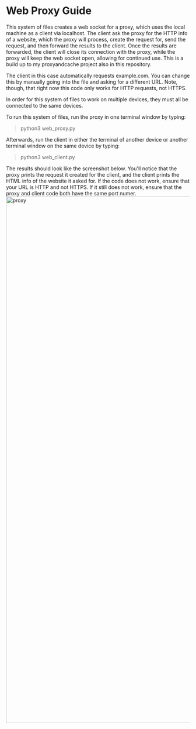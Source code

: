Web Proxy Guide
===
This system of files creates a web socket for a proxy, which uses the local machine as a client via localhost. The client ask the proxy for the HTTP info of a website, which the proxy will process, create the request for, send the request, and then forward the results to the client. Once the results are forwarded, the client will close its connection with the proxy, while the proxy will keep the web socket open, allowing for continued use. This is a build up to my proxyandcache project also in this repository.

The client in this case automatically requests example.com. You can change this by manually going into the file and asking for a different URL. Note, though, that right now this code only works for HTTP requests, not HTTPS.

In order for this system of files to work on multiple devices, they must all be connected to the same devices.

To run this system of files, run the proxy in one terminal window by typing:
>python3 web_proxy.py

Afterwards, run the client in either the terminal of another device or another terminal window on the same device by typing:
>python3 web_client.py

The results should look like the screenshot below. You'll notice that the proxy prints the request it created for the client, and the client prints the HTML info of the website it asked for. If the code does not work, ensure that your URL is HTTP and not HTTPS. If it still does not work, ensure that the proxy and client code both have the same port numer.
<img width="1440" alt="proxy" src="https://user-images.githubusercontent.com/124002750/222594440-368a0f8c-cf82-4646-a65f-7a83580add08.png">
